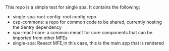 This repo is a simple test for single spa. It contains the following:

- single-spa-root-config: root config repo
- csp-commons: a repo for common code to be shared, currently hosting the Sentry dependency
- spa-react-core: a common meant for core components that can be imported from other MFEs
- single-spa: Reeact MFE,in this case, this is the main app that is rendered
